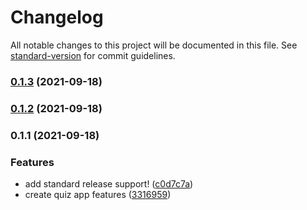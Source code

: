 # Changelog

All notable changes to this project will be documented in this file. See [standard-version](https://github.com/conventional-changelog/standard-version) for commit guidelines.

### [0.1.3](https://github.com/OkekeChristian24/quiz-app-tsx/compare/v0.1.2...v0.1.3) (2021-09-18)

### [0.1.2](https://github.com/OkekeChristian24/quiz-app-tsx/compare/v0.1.1...v0.1.2) (2021-09-18)

### 0.1.1 (2021-09-18)


### Features

* add standard release support! ([c0d7c7a](https://github.com/OkekeChristian24/quiz-app-tsx/commit/c0d7c7affc7110080b2c6f2d382a8224e08f19d7))
* create quiz app features ([3316959](https://github.com/OkekeChristian24/quiz-app-tsx/commit/3316959deab617223d95e40975a139bebfa029de))
